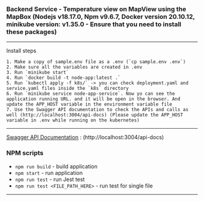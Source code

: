 ### Backend Service - Temperature view on MapView using the MapBox (Nodejs v18.17.0, Npm v9.6.7, Docker version 20.10.12, minikube version: v1.35.0 - Ensure that you need to install these packages)
----------

Install steps
    
    1. Make a copy of sample.env file as a .env (`cp sample.env .env`)
    2. Make sure all the variables are created in .env
    3. Run `minikube start`
    4. Run `docker build -t node-app:latest .`
    5. Run `kubectl apply -f k8s/` -> you can check deployment.yaml and service.yaml files inside the `k8s` directory
    6. Run `minikube service node-app-service`. Now yo can see the application running URL. and it will be open in the browser. And update the APP_HOST variable in the environment variable file
    7. Use the Swagger API documentation to check the APIs and calls as well (http://localhost:3004/api-docs) (Please update the APP_HOST variable in .env while running on the kubernetes)

----------  
[Swagger API Documentation](http://localhost:3004/api-docs) : (http://localhost:3004/api-docs)
### NPM scripts

- `npm run build` - build application
- `npm start`     - run application
- `npm run test`  - run Jest test 
- `npm run test <FILE_PATH_HERE>` - run test for single file

----------
